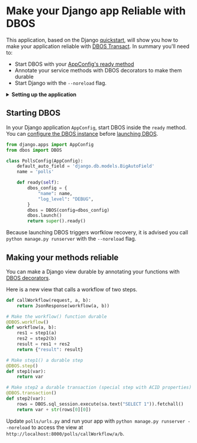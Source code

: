 # Make your Django app Reliable with DBOS

This application, based on the Django [quickstart](https://docs.djangoproject.com/en/5.2/intro/tutorial01/), will show you how to make your application reliable with [DBOS Transact](https://github.com/dbos-inc/dbos-transact-py). In summary you'll need to:
- Start DBOS with your [AppConfig's ready method](https://docs.djangoproject.com/en/5.2/ref/applications/#django.apps.AppConfig.ready)
- Annotate your service methods with DBOS decorators to make them durable
- Start Django with the `--noreload` flag.


<details>
<summary><strong>Setting up the application</strong></summary>
This application was created with:

```shell
python3 -m venv .venv
source .venv/bin/activate
pip install django
django-admin startproject djangodbos .
python manage.py startapp polls
```

Then, configure `djangodbos/settings.py` to [use Postgres](https://docs.djangoproject.com/en/5.2/ref/settings/#databases), create a database named `djangodbos`, and run `python manage.py migrate`.
</details>

## Starting DBOS

In your Django application `AppConfig`, start DBOS inside the `ready` method. You can [configure the DBOS instance](https://docs.dbos.dev/python/reference/configuration) before [launching DBOS](https://docs.dbos.dev/python/reference/dbos-class#launch).


```python
from django.apps import AppConfig
from dbos import DBOS

class PollsConfig(AppConfig):
    default_auto_field = 'django.db.models.BigAutoField'
    name = 'polls'

    def ready(self):
        dbos_config = {
            "name": name,
            "log_level": "DEBUG",
        }
        dbos = DBOS(config=dbos_config)
        dbos.launch()
        return super().ready()
```

Because launching DBOS triggers worfklow recovery, it is advised you call `python manage.py runserver` with the `--noreload` flag.

## Making your methods reliable

You can make a Django view durable by annotating your functions with [DBOS decorators](https://docs.dbos.dev/python/reference/decorators).

Here is a new view that calls a workflow of two steps.

```python
def callWorkflow(request, a, b):
    return JsonResponse(workflow(a, b))

# Make the workflow() function durable
@DBOS.workflow()
def workflow(a, b):
    res1 = step1(a)
    res2 = step2(b)
    result = res1 + res2
    return {"result": result}

# Make step1() a durable step
@DBOS.step()
def step1(var):
    return var

# Make step2 a durable transaction (special step with ACID properties)
@DBOS.transaction()
def step2(var):
    rows = DBOS.sql_session.execute(sa.text("SELECT 1")).fetchall()
    return var + str(rows[0][0])
```

Update `polls/urls.py` and run your app with `python manage.py runserver --noreload` to access the view at `http://localhost:8000/polls/callWorkflow/a/b`.